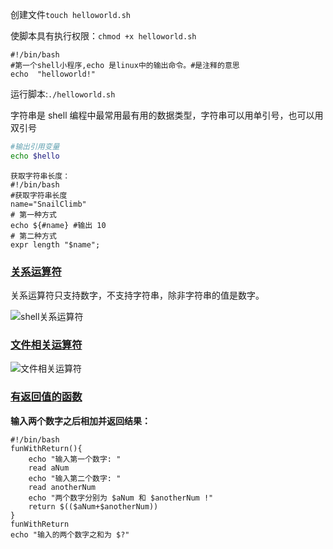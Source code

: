

创建文件`touch helloworld.sh`

使脚本具有执行权限：`chmod +x helloworld.sh`

~~~shell
#!/bin/bash
#第一个shell小程序,echo 是linux中的输出命令。#是注释的意思
echo  "helloworld!"
~~~

运行脚本:`./helloworld.sh`

字符串是 shell 编程中最常用最有用的数据类型，字符串可以用单引号，也可以用双引号

```bash
#输出引用变量
echo $hello
```

~~~shell
获取字符串长度：
#!/bin/bash
#获取字符串长度
name="SnailClimb"
# 第一种方式
echo ${#name} #输出 10
# 第二种方式
expr length "$name";

~~~

### [关系运算符](https://javaguide.cn/cs-basics/operating-system/shell-intro.html#关系运算符)

关系运算符只支持数字，不支持字符串，除非字符串的值是数字。

![shell关系运算符](https://oss.javaguide.cn/github/javaguide/cs-basics/shell/64391380.jpg)

### [文件相关运算符](https://javaguide.cn/cs-basics/operating-system/shell-intro.html#文件相关运算符)

![文件相关运算符](https://oss.javaguide.cn/github/javaguide/cs-basics/shell/60359774.jpg)

### [有返回值的函数](https://javaguide.cn/cs-basics/operating-system/shell-intro.html#有返回值的函数)

**输入两个数字之后相加并返回结果：**

~~~shell
#!/bin/bash
funWithReturn(){
    echo "输入第一个数字: "
    read aNum
    echo "输入第二个数字: "
    read anotherNum
    echo "两个数字分别为 $aNum 和 $anotherNum !"
    return $(($aNum+$anotherNum))
}
funWithReturn
echo "输入的两个数字之和为 $?"

~~~


